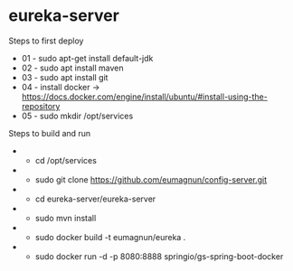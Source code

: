# eureka-server

Steps to first deploy

* 01 - sudo apt-get install default-jdk
* 02 - sudo apt install maven
* 03 - sudo apt install git
* 04 - install docker -> https://docs.docker.com/engine/install/ubuntu/#install-using-the-repository
* 05 - sudo mkdir /opt/services



Steps to build and run
* - cd /opt/services
* - sudo git clone https://github.com/eumagnun/config-server.git
* - cd eureka-server/eureka-server
* - sudo mvn install
* - sudo docker build -t eumagnun/eureka .
* - sudo docker run -d -p 8080:8888 springio/gs-spring-boot-docker
